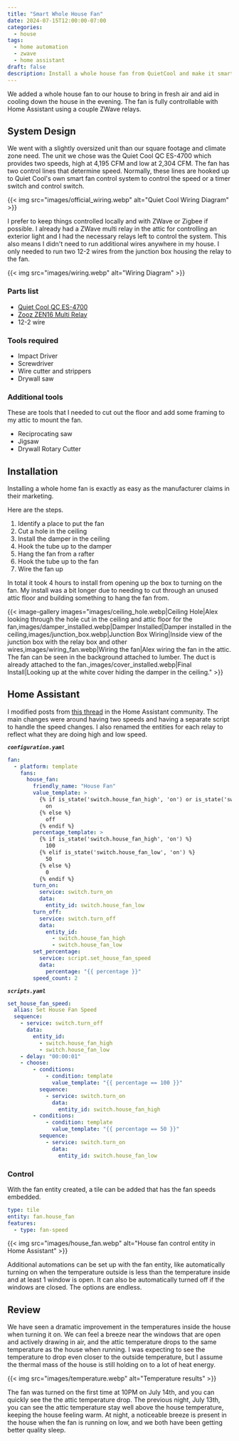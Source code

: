 ```yaml
---
title: "Smart Whole House Fan"
date: 2024-07-15T12:00:00-07:00
categories:
  - house
tags:
  - home automation
  - zwave
  - home assistant
draft: false
description: Install a whole house fan from QuietCool and make it smart using Home Assistant and ZWave.
---
```


We added a whole house fan to our house to bring in fresh air and aid in cooling down the house in the evening. The fan is fully controllable with Home Assistant using a couple ZWave relays.

## System Design

We went with a slightly oversized unit than our square footage and climate zone need. The unit we chose was the Quiet Cool QC ES-4700 which provides two speeds, high at 4,195 CFM and low at 2,304 CFM. The fan has two control lines that determine speed. Normally, these lines are hooked up to Quiet Cool's own smart fan control system to control the speed or a timer switch and control switch.

{{< img src="images/official_wiring.webp" alt="Quiet Cool Wiring Diagram" >}}

I prefer to keep things controlled locally and with ZWave or Zigbee if possible. I already had a ZWave multi relay in the attic for controlling an exterior light and I had the necessary relays left to control the system. This also means I didn't need to run additional wires anywhere in my house. I only needed to run two 12-2 wires from the junction box housing the relay to the fan.

{{< img src="images/wiring.webp" alt="Wiring Diagram" >}}

### Parts list

- [Quiet Cool QC ES-4700](https://norell.link/qcfan)
- [Zooz ZEN16 Multi Relay](https://norell.link/zen16)
- 12-2 wire

### Tools required

- Impact Driver
- Screwdriver
- Wire cutter and strippers
- Drywall saw

### Additional tools

These are tools that I needed to cut out the floor and add some framing to my attic to mount the fan.

- Reciprocating saw
- Jigsaw
- Drywall Rotary Cutter

## Installation

Installing a whole home fan is exactly as easy as the manufacturer claims in their marketing.

Here are the steps.

1. Identify a place to put the fan
2. Cut a hole in the ceiling
3. Install the damper in the ceiling
4. Hook the tube up to the damper
5. Hang the fan from a rafter
6. Hook the tube up to the fan
7. Wire the fan up

In total it took 4 hours to install from opening up the box to turning on the fan. My install was a bit longer due to needing to cut through an unused attic floor and building something to hang the fan from.

{{< image-gallery images="images/ceiling_hole.webp|Ceiling Hole|Alex looking through the hole cut in the ceiling and attic floor for the fan,images/damper_installed.webp|Damper Installed|Damper installed in the ceiling,images/junction_box.webp|Junction Box Wiring|Inside view of the junction box with the relay box and other wires,images/wiring_fan.webp|Wiring the fan|Alex wiring the fan in the attic. The fan can be seen in the background attached to lumber. The duct is already attached to the fan.,images/cover_installed.webp|Final Install|Looking up at the white cover hiding the damper in the ceiling." >}}

## Home Assistant

I modified posts from [this thread](https://norell.link/ItGwC) in the Home Assistant community. The main changes were around having two speeds and having a separate script to handle the speed changes. I also renamed the entities for each relay to reflect what they are doing high and low speed.

***`configuration.yaml`***

```yaml
fan:
  - platform: template
    fans:
      house_fan:
        friendly_name: "House Fan"
        value_template: >
          {% if is_state('switch.house_fan_high', 'on') or is_state('switch.house_fan_low', 'on') %}
            on
          {% else %}
            off
          {% endif %}
        percentage_template: >
          {% if is_state('switch.house_fan_high', 'on') %}
            100
          {% elif is_state('switch.house_fan_low', 'on') %}
            50
          {% else %}
            0
          {% endif %}
        turn_on:
          service: switch.turn_on
          data:
            entity_id: switch.house_fan_low
        turn_off:
          service: switch.turn_off
          data:
            entity_id:
              - switch.house_fan_high
              - switch.house_fan_low
        set_percentage:
          service: script.set_house_fan_speed
          data:
            percentage: "{{ percentage }}"
        speed_count: 2
```

***`scripts.yaml`***

```yaml
set_house_fan_speed:
  alias: Set House Fan Speed
  sequence:
    - service: switch.turn_off
      data:
        entity_id:
          - switch.house_fan_high
          - switch.house_fan_low
    - delay: "00:00:01"
    - choose:
        - conditions:
            - condition: template
              value_template: "{{ percentage == 100 }}"
          sequence:
            - service: switch.turn_on
              data:
                entity_id: switch.house_fan_high
        - conditions:
            - condition: template
              value_template: "{{ percentage == 50 }}"
          sequence:
            - service: switch.turn_on
              data:
                entity_id: switch.house_fan_low
```

### Control

With the fan entity created, a tile can be added that has the fan speeds embedded.

```yaml
type: tile
entity: fan.house_fan
features:
  - type: fan-speed
```

{{< img src="images/house_fan.webp" alt="House fan control entity in Home Assistant" >}}

Additional automations can be set up with the fan entity, like automatically turning on when the temperature outside is less than the temperature inside and at least 1 window is open. It can also be automatically turned off if the windows are closed. The options are endless.

## Review

We have seen a dramatic improvement in the temperatures inside the house when turning it on. We can feel a breeze near the windows that are open and actively drawing in air, and the attic temperature drops to the same temperature as the house when running. I was expecting to see the temperature to drop even closer to the outside temperature, but I assume the thermal mass of the house is still holding on to a lot of heat energy.

{{< img src="images/temperature.webp" alt="Temperature results" >}}

The fan was turned on the first time at 10PM on July 14th, and you can quickly see the the attic temperature drop. The previous night, July 13th, you can see the attic temperature stay well above the house temperature, keeping the house feeling warm. At night, a noticeable breeze is present in the house when the fan is running on low, and we both have been getting better quality sleep.